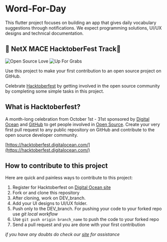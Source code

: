 # Word-For-Day
This flutter project focuses on building an app that gives daily vocabulary suggestions through notifications. We expect programming solutions, UI/UX designs and technical documentation.

## 🎃 NetX MACE HacktoberFest Track🎃 ##

![Open Source Love](https://img.shields.io/badge/Open%20Source-%E2%9D%A4-pink.svg)
![Up For Grabs](https://img.shields.io/badge/up--for--grabs-friendly-green.svg?style=flat)


Use this project to make your first contribution to an open source project on GitHub.

Celebrate [Hacktoberfest](https://hacktoberfest.digitalocean.com/) by getting involved in the open source community by completing some simple tasks in this project.

## What is Hacktoberfest?
A month-long celebration from October 1st - 31st sponsored by [Digital Ocean](https://hacktoberfest.digitalocean.com/) and [GitHub](https://github.com/blog/2433-celebrate-open-source-this-october-with-hacktoberfest) to get people involved in [Open Source](https://github.com/open-source). Create your very first pull request to any public repository on GitHub and contribute to the open source developer community.

[https://hacktoberfest.digitalocean.com/](https://hacktoberfest.digitalocean.com/)

## How to contribute to this project
Here are quick and painless ways to contribute to this project:


1. Register for Hacktoberfest on [Digital Ocean site](https://hacktoberfest.digitalocean.com/)
2. Fork or and clone this repository
3. After cloning, work on DEV_branch.
4. Add your UI designs to UI/UX folder.
6. Push only to the DEV_branch. For pushing your code to your forked repo use _git local workflow_
7. Use `git push origin branch_name` to push the code to your forked repo
8. Send a pull request and you are done with your first contribution

*if you have any doubts do check our [site](https://hacktoberfest.macehub.in/) for assistance*


